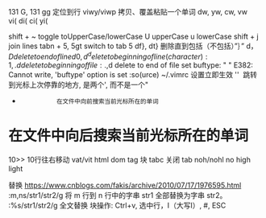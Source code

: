 
131 G,  131 gg          定位到行
viwy/viwp           拷贝、覆盖粘贴一个单词
dw,  yw, cw, vw  
vi(      di(    ci(    yi(

shift  +  ~                     toggle toUpperCase/lowerCase
U             upperCase
u             lowerCase
shift + j               join lines
tabn + 5,   5gt           switch to tab 5
df}, dt}            删除直到包括（不包括）”｝”
d$，D              delete to end of line
d0, d^              delete to beginning of line (character)
:1,.d             delete to beginning of file
:.,$d             delete to end of file
set buftype: " "          E382: Cannot write, 'buftype' option is set
:so(urce) ~/.vimrc        设置立即生效
''              跳转到光标上次停靠的地方, 是两个', 而不是一个"  
*               在文件中向前搜索当前光标所在的单词 
#               在文件中向后搜索当前光标所在的单词

10>>              10行往右移动
vat/vit             html dom tag 块
tabc              关闭 tab
noh/nohl            no high light


替换
https://www.cnblogs.com/fakis/archive/2010/07/17/1976595.html
:m,ns/str1/str2/g         将 m 行到 n 行中的字串 str1 全部替换为字串 str2。
:%s/str1/str2/g             全文替换
块操作:
Ctrl+v, 选中行，I（大写I）, #, ESC

